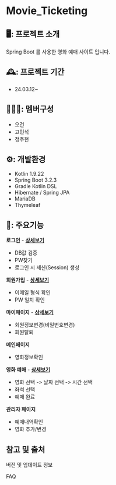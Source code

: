 # Movie_Ticketing

## 🖥️: 프로젝트 소개
Spring Boot 를 사용한 영화 예매 사이트 입니다.
## 🕰️: 프로젝트 기간
- 24.03.12~
## 🧑‍🤝‍🧑: 멤버구성
- 오건
- 고민석
- 정주현

## ⚙️: 개발환경
- Kotlin 1.9.22
- Spring Boot 3.2.3
- Gradle Kotlin DSL
- Hibernate / Spring JPA
- MariaDB
- Thymeleaf

## 📌: 주요기능

__로그인__  -  [__상세보기__](https://github.com/minsuk-ko/Movie_Ticketing/wiki/%EC%A3%BC%EC%9A%94-%EA%B8%B0%EB%8A%A5-%EC%86%8C%EA%B0%9C-(Login))
  - DB값 검증
  - PW찾기
  - 로그인 시 세션(Session) 생성

__회원가입__  -  [__상세보기__](https://github.com/minsuk-ko/Movie_Ticketing/wiki/%EC%A3%BC%EC%9A%94-%EA%B8%B0%EB%8A%A5-%EC%86%8C%EA%B0%9C-(Member))
  - 이메일 형식 확인
  - PW 일치 확인
    
__마이페이지__  -  [__상세보기__](https://github.com/minsuk-ko/Movie_Ticketing/wiki/%EC%A3%BC%EC%9A%94-%EA%B8%B0%EB%8A%A5-%EC%86%8C%EA%B0%9C-(Member))
  - 회원정보변경(비밀번호변경)
  - 회원탈퇴
    
__메인페이지__
  - 영화정보확인
    
__영화 예매__  -  [__상세보기__](https://github.com/minsuk-ko/Movie_Ticketing/wiki/%EC%A3%BC%EC%9A%94-%EA%B8%B0%EB%8A%A5-%EC%86%8C%EA%B0%9C-(%EC%98%81%ED%99%94-%EC%98%88%EB%A7%A4))   
  - 영화 선택 -> 날짜 선택 -> 시간 선택
  - 좌석 선택
  - 예매 완료
    
__관리자 페이지__
  - 예매내역확인
  - 영화 추가/변경
    
## 참고 및 출처

버전 및 업데이트 정보

FAQ

